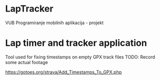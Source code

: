 # LapTracker

VUB Programiranje mobilnih aplikacija - projekt


# Lap timer and tracker application


Tool used for fixing timestamps on empty GPX track files
TODO: Record some actual footage

https://gotoes.org/strava/Add_Timestamps_To_GPX.php